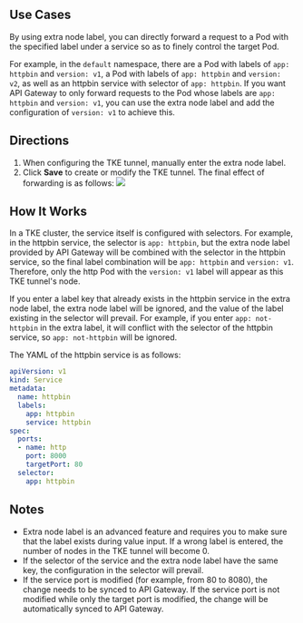## Use Cases

By using extra node label, you can directly forward a request to a Pod with the specified label under a service so as to finely control the target Pod.

For example, in the `default` namespace, there are a Pod with labels of `app: httpbin` and `version: v1`, a Pod with labels of `app: httpbin` and `version: v2`, as well as an httpbin service with selector of `app: httpbin`. If you want API Gateway to only forward requests to the Pod whose labels are `app: httpbin` and `version: v1`, you can use the extra node label and add the configuration of `version: v1` to achieve this.

## Directions

1. When configuring the TKE tunnel, manually enter the extra node label.        
2. Click **Save** to create or modify the TKE tunnel.
    The final effect of forwarding is as follows:
   ![](https://qcloudimg.tencent-cloud.cn/raw/b745fdc195e09a957b0e6499c4874993.png)


## How It Works

In a TKE cluster, the service itself is configured with selectors. For example, in the httpbin service, the selector is `app: httpbin`, but the extra node label provided by API Gateway will be combined with the selector in the httpbin service, so the final label combination will be `app: httpbin` and `version: v1`. Therefore, only the http Pod with the `version: v1` label will appear as this TKE tunnel's node.

If you enter a label key that already exists in the httpbin service in the extra node label, the extra node label will be ignored, and the value of the label existing in the selector will prevail. For example, if you enter `app: not-httpbin` in the extra label, it will conflict with the selector of the httpbin service, so `app: not-httpbin` will be ignored.

The YAML of the httpbin service is as follows:
```yaml
apiVersion: v1
kind: Service
metadata:
  name: httpbin
  labels:
    app: httpbin
    service: httpbin
spec:
  ports:
  - name: http
    port: 8000
    targetPort: 80
  selector:
    app: httpbin
```



## Notes

- Extra node label is an advanced feature and requires you to make sure that the label exists during value input. If a wrong label is entered, the number of nodes in the TKE tunnel will become 0.
- If the selector of the service and the extra node label have the same key, the configuration in the selector will prevail.
- If the service port is modified (for example, from 80 to 8080), the change needs to be synced to API Gateway. If the service port is not modified while only the target port is modified, the change will be automatically synced to API Gateway.
